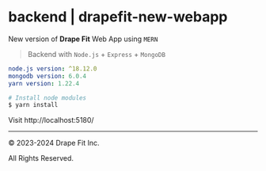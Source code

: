 # backend | drapefit-new-webapp

New version of **Drape Fit** Web App using `MERN`

> Backend with `Node.js` + `Express` + `MongoDB`

```yml
node.js version: ^18.12.0
mongodb version: 6.0.4
yarn version: 1.22.4
```

```bash
# Install node modules
$ yarn install
```

Visit http://localhost:5180/

---

&copy; 2023-2024 Drape Fit Inc.

All Rights Reserved.
